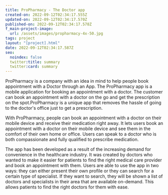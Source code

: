 ```yaml
---
title: ProPharmacy - The Doctor app
created-on: 2022-09-12T02:34:17.555Z
updated-on: 2022-09-12T02:34:17.570Z
published-on: 2022-09-12T02:34:17.578Z
f_main-project-image:
  url: /assets/images/propharmacy-4x-50.jpg
tags: project
layout: "[project].html"
date: 2022-09-12T02:34:17.587Z
seo:
  noindex: false
  twitter:title: summary
  twitter:card: summary
---
```

ProPharmacy is a company with an idea in mind to help people book appointment with a Doctor through an App. The ProPharmacy app is a mobile application for booking an appointment with a doctor. The customer can book an appointment with a doctor on the go and get the prescription on the spot.ProPharmacy is a unique app that removes the hassle of going to the doctor's office just to get a prescription.



With ProPharmacy, people can book an appointment with a doctor on their mobile device and receive their medication right away. It lets users book an appointment with a doctor on their mobile device and see them in the comfort of their own home or office. Users can speak to a doctor who is both compassionate and fully qualified to prescribe medication.



The app has been developed as a result of the increasing demand for convenience in the healthcare industry. It was created by doctors who wanted to make it easier for patients to find the right medical care provider and book an appointment with them. Users are able to use the app in two ways: they can either present their own profile or they can search for a certain type of specialist. If they want to search, they will be shown a list of doctors and specialists in their area that are available on-demand. This allows patients to find the right doctors for them with ease.